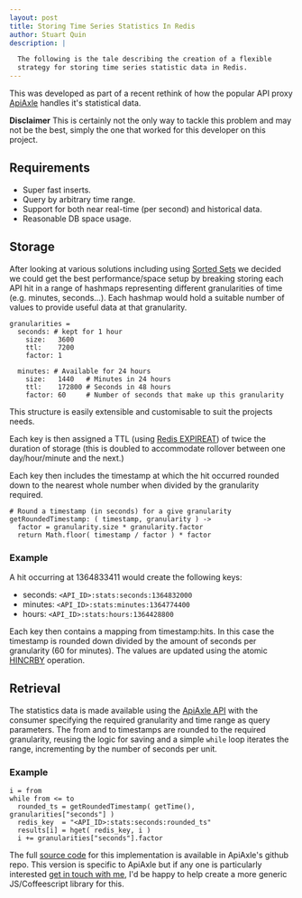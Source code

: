 ```yaml
---
layout: post
title: Storing Time Series Statistics In Redis
author: Stuart Quin
description: |

  The following is the tale describing the creation of a flexible
  strategy for storing time series statistic data in Redis.
---
```


This was developed as part of a recent rethink of how the popular API
proxy [ApiAxle](http://apiaxle.com) handles it's statistical data.

__Disclaimer__ This is certainly not the only way to tackle this
problem and may not be the best, simply the one that worked for this
developer on this project.

## Requirements

* Super fast inserts.
* Query by arbitrary time range.
* Support for both near real-time (per second) and historical data.
* Reasonable DB space usage.

## Storage

After looking at various solutions including using
[Sorted Sets](http://redis.io/topics/data-types#sorted-sets) we
decided we could get the best performance/space setup by breaking
storing each API hit in a range of hashmaps representing different
granularities of time (e.g. minutes, seconds...).  Each hashmap would
hold a suitable number of values to provide useful data at that
granularity.

    granularities =
      seconds: # kept for 1 hour
        size:   3600
        ttl:    7200
        factor: 1

      minutes: # Available for 24 hours
        size:   1440   # Minutes in 24 hours
        ttl:    172800 # Seconds in 48 hours
        factor: 60     # Number of seconds that make up this granularity

This structure is easily extensible and customisable to suit the
projects needs.

Each key is then assigned a TTL (using
[Redis EXPIREAT](http://redis.io/commands/expireat)) of twice the
duration of storage (this is doubled to accommodate rollover between
one day/hour/minute and the next.)

Each key then includes the timestamp at which the hit occurred rounded
down to the nearest whole number when divided by the granularity
required.

    # Round a timestamp (in seconds) for a give granularity
    getRoundedTimestamp: ( timestamp, granularity ) ->
      factor = granularity.size * granularity.factor
      return Math.floor( timestamp / factor ) * factor

### Example

A hit occurring at 1364833411 would create the following keys:

* seconds: `<API_ID>:stats:seconds:1364832000`
* minutes: `<API_ID>:stats:minutes:1364774400`
* hours: `<API_ID>:stats:hours:1364428800`

Each key then contains a mapping from timestamp:hits. In this case the
timestamp is rounded down divided by the amount of seconds per
granularity (60 for minutes).  The values are updated using the atomic
[HINCRBY](http://redis.io/commands/hincrby) operation.

## Retrieval

The statistics data is made available using the
[ApiAxle API](http://apiaxle.com/api.html#toc34) with the consumer
specifying the required granularity and time range as query
parameters. The from and to timestamps are rounded to the required
granularity, reusing the logic for saving and a simple `while` loop
iterates the range, incrementing by the number of seconds per unit.

### Example

    i = from
    while from <= to
      rounded_ts = getRoundedTimestamp( getTime(), granularities["seconds"] )
      redis_key  = "<API_ID>:stats:seconds:rounded_ts"
      results[i] = hget( redis_key, i )
      i += granularities["seconds"].factor

The full
[source code](https://github.com/apiaxle/apiaxle/blob/develop/base/app/model/redis/stats.coffee)
for this implementation is available in ApiAxle's github repo. This
version is specific to ApiAxle but if any one is particularly
interested [get in touch with me](mailto:stuart.quin@gmail.com), I'd
be happy to help create a more generic JS/Coffeescript library for
this.
